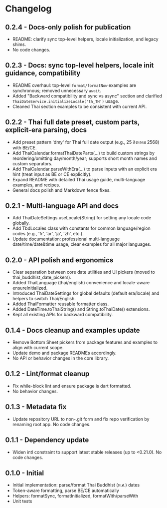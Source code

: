 # Changelog

## 0.2.4 - Docs-only polish for publication

- README: clarify sync top-level helpers, locale initialization, and legacy shims.
- No code changes.

## 0.2.3 - Docs: sync top-level helpers, locale init guidance, compatibility

- README overhaul: top-level `format/formatNow` examples are synchronous; removed unnecessary `await`.
- Added "Backward compatibility and sync vs async" section and clarified `ThaiDateService.initializeLocale('th_TH')` usage.
- Cleaned Thai section examples to be consistent with current API.

## 0.2.2 - Thai full date preset, custom parts, explicit-era parsing, docs

- Add preset pattern 'dmy' for Thai full date output (e.g., 25 สิงหาคม 2568) with BE/CE.
- Add ThaiCalendar.formatThaiDateParts(...) to build custom strings by reordering/omitting day/month/year; supports short month names and custom separators.
- Add ThaiCalendar.parseWithEra(...) to parse inputs with an explicit era hint (treat input as BE or CE explicitly).
- Expand README with detailed Thai usage guide, multi-language examples, and recipes.
- General docs polish and Markdown fence fixes.

## 0.2.1 - Multi-language API and docs

- Add ThaiDateSettings.useLocale(String) for setting any locale code globally.
- Add TbdLocales class with constants for common language/region codes (e.g., 'fr', 'ar', 'ja', 'zh', etc.).
- Update documentation: professional multi-language date/time/date&time usage, clear examples for all major languages.

## 0.2.0 - API polish and ergonomics

- Clear separation between core date utilities and UI pickers (moved to thai_buddhist_date_pickers).
- Added ThaiLanguage (thai/english) convenience and locale-aware ensureInitialized.
- Introduced ThaiDateSettings for global defaults (default era/locale) and helpers to switch Thai/English.
- Added ThaiFormatter reusable formatter class.
- Added DateTime.toThaiString() and String.toThaiDate() extensions.
- Kept all existing APIs for backward compatibility.

## 0.1.4 - Docs cleanup and examples update

- Remove Bottom Sheet pickers from package features and examples to align with current scope.
- Update demo and package READMEs accordingly.
- No API or behavior changes in the core library.

## 0.1.2 - Lint/format cleanup

- Fix while-block lint and ensure package is dart formatted.
- No behavior changes.

## 0.1.3 - Metadata fix

- Update repository URL to non-.git form and fix repo verification by renaming root app. No code changes.

## 0.1.1 - Dependency update

- Widen intl constraint to support latest stable releases (up to <0.21.0). No code changes.

## 0.1.0 - Initial

- Initial implementation: parse/format Thai Buddhist (พ.ศ.) dates
- Token-aware formatting, parse BE/CE automatically
- Helpers: formatSync, formatInitialized, formatWith/parseWith
- Unit tests
